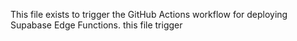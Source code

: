 This file exists to trigger the GitHub Actions workflow for deploying Supabase Edge Functions.
this file trigger 
